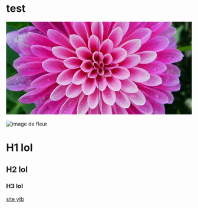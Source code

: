 # test
![image de fleur](media/image1.jpg)

![image de fleur]()

# H1 lol
## H2 lol
### H3 lol
[site ytb](https://www.youtube.com/)
